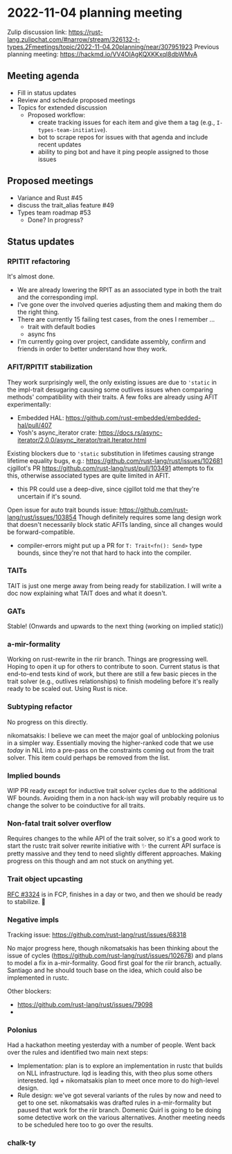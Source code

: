 # 2022-11-04 planning meeting

Zulip discussion link: https://rust-lang.zulipchat.com/#narrow/stream/326132-t-types.2Fmeetings/topic/2022-11-04.20planning/near/307951923
Previous planning meeting: https://hackmd.io/VV4OlAgKQXKKxqI8dbWMvA

## Meeting agenda

* Fill in status updates
* Review and schedule proposed meetings
* Topics for extended discussion
    * Proposed workflow:
        * create tracking issues for each item and give them a tag (e.g., `I-types-team-initiative`).
        * bot to scrape repos for issues with that agenda and include recent updates
        * ability to ping bot and have it ping people assigned to those issues

## Proposed meetings

* Variance and Rust #45
* discuss the trait_alias feature #49
* Types team roadmap #53
    * Done? In progress?

## Status updates

### RPITIT refactoring

It's almost done.

* We are already lowering the RPIT as an associated type in both the trait and the corresponding impl.
* I've gone over the involved queries adjusting them and making them do the right thing.
* There are currently 15 failing test cases, from the ones I remember ...
    * trait with default bodies
    * async fns
* I'm currently going over project, candidate assembly, confirm and friends in order to better understand how they work.

### AFIT/RPITIT stabilization

They work surprisingly well, the only existing issues are due to `'static` in the impl-trait desugaring causing some outlives issues when comparing methods' compatibility with their traits.
A few folks are already using AFIT experimentally:
* Embedded HAL: https://github.com/rust-embedded/embedded-hal/pull/407
* Yosh's async_iterator crate: https://docs.rs/async-iterator/2.0.0/async_iterator/trait.Iterator.html

Existing blockers due to `'static` substitution in lifetimes causing strange lifetime equality bugs, e.g.: https://github.com/rust-lang/rust/issues/102681
cjgillot's PR https://github.com/rust-lang/rust/pull/103491 attempts to fix this, otherwise associated types are quite limited in AFIT.
* this PR could use a deep-dive, since cjgillot told me that they're uncertain if it's sound.

Open issue for auto trait bounds issue: https://github.com/rust-lang/rust/issues/103854
Though definitely requires some lang design work that doesn't necessarily block static AFITs landing, since all changes would be forward-compatible.
* compiler-errors might put up a PR for `T: Trait<fn(): Send>` type bounds, since they're not that hard to hack into the compiler.

### TAITs

TAIT is just one merge away from being ready for stabilization. I will write a doc now explaining what TAIT does and what it doesn't.

### GATs

Stable! (Onwards and upwards to the next thing (working on implied static))

### a-mir-formality

Working on rust-rewrite in the riir branch. Things are progressing well. Hoping to open it up for others to contribute to soon. Current status is that end-to-end tests kind of work, but there are still a few basic pieces in the trait solver (e.g., outlives relationships) to finish modeling before it's really ready to be scaled out. Using Rust is nice.

### Subtyping refactor

No progress on this directly.

nikomatsakis: I believe we can meet the major goal of unblocking polonius in a simpler way. Essentially moving the higher-ranked code that we use *today* in NLL into a pre-pass on the constraints coming out from the trait solver. This item could perhaps be removed from the list.

### Implied bounds

WIP PR ready except for inductive trait solver cycles due to the additional WF bounds. Avoiding them in a non hack-ish way will probably require us to change the solver to be coinductive for all traits.

### Non-fatal trait solver overflow

Requires changes to the while API of the trait solver, so it's a good work to start the rustc trait solver rewrite initiative with :sparkles: the current API surface is pretty massive and they tend to need slightly different approaches. Making progress on this though and am not stuck on anything yet.

### Trait object upcasting

[RFC #3324](https://github.com/rust-lang/rfcs/pull/3324) is in FCP, finishes in a day or two, and then we should be ready to stabilize. :tada:

### Negative impls

Tracking issue: https://github.com/rust-lang/rust/issues/68318

No major progress here, though nikomatsakis has been thinking about the issue of cycles (https://github.com/rust-lang/rust/issues/102678) and plans to model a fix in a-mir-formality. Good first goal for the riir branch, actually. Santiago and he should touch base on the idea, which could also be implemented in rustc.

Other blockers:

* https://github.com/rust-lang/rust/issues/79098 
* 

### Polonius

Had a hackathon meeting yesterday with a number of people. Went back over the rules and identified two main next steps:

* Implementation: plan is to explore an implementation in rustc that builds on NLL infrastructure. lqd is leading this, with theo plus some others interested. lqd + nikomatsakis plan to meet once more to do high-level design.
* Rule design: we've got several variants of the rules by now and need to get to one set. nikomatsakis was drafted rules in a-mir-formality but paused that work for the riir branch. Domenic Quirl is going to be doing some detective work on the various alternatives. Another meeting needs to be scheduled here too to go over the results. 

### chalk-ty
